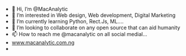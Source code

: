 - 👋 Hi, I’m @MacAnalytic
- 👀 I’m interested in Web design, Web development, Digital Marketing
- 🌱 I’m currently learning Python, Rect.Js, ML....
- 💞️ I’m looking to collaborate on any open source that can aid humanity
- 📫 How to reach me @macanalytic on all social medial...
- www.macanalytic.com.ng
-  

<!---
MacAnalytic/MacAnalytic is a ✨ special ✨ repository because its `README.md` (this file) appears on your GitHub profile.
You can click the Preview link to take a look at your changes.
--->
